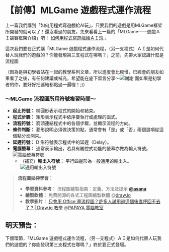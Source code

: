 # 【前傳】MLGame 遊戲程式運作流程

上一篇我們講到「如何用程式寫遊戲給AI玩」，只要我們的遊戲是用MLGame框架所開發的就可以了！還沒看過的朋友，先來看看上一篇的「MLGame——遊戲ＡＩ競賽框架介紹」吧！ [如何用程式寫遊戲給ＡＩ玩](https://ithelp.ithome.com.tw/articles/10291888) 。

這次我們要在正式講「MLGame 遊戲程式運作流程，（另一支程式）ＡＩ是如何代替人玩我們的遊戲的？你能發現第三支程式在哪嗎？」之前，先帶大家認識什麼是流程圖

（因為是與初學者站在一起的教學系列文章，所以進度會比較慢，已經會的朋友如果看了之後，有任何建議或補充，希望能在底下留言分享～![謝謝](https://ithelp.ithome.com.tw/images/emoticon/emoticon41.gif) 而如果是初學者的你，要好好把連結都點過一遍喔！;)）

### ～MLGame 流程圖所用符號複習時間～

- **起止符號：** 橢圓形表示程式的開始和結束。
- **程式步驟：** 矩形表示程式中依序要執行或處理的函式。
- **流程符號：** 箭頭連結程式中的各個步驟，並顯示流程的方向。
- **條件判斷：** 菱形說明必須做決策的點，通常會有「是」或「否」兩個選項從這個點分岔開來。
- **延遲符號：** D 形符號表示程式中的延遲（Delay）。
- **電腦螢幕：** 通常表示輸出，若具有觸控式功能的螢幕亦做為輸入符號。
    ![電腦螢幕符號](https://raw.githubusercontent.com/Jesse-Jumbo/GameFramework/tree/main/Iron_article_2022/03/image/couputer_display.png)   
    - （補充）**輸出入符號：** 平行四邊形為一般通用的輸出入。
        ![通用輸出入符號](https://raw.githubusercontent.com/Jesse-Jumbo/GameFramework/tree/main/Iron_article_2022/03/image/std_i_o.png)
> **流程圖**~~**延伸**~~**學習：**
> 
> - **學習資料參考：** 流程圖繪製指南：定義、方法及提示 **[@asana](https://asana.com/zh-tw/resources/process-mapping)**
> - **繪製軟體：** 免費開源的各式工程圖繪製軟體 @[draw.io](http://draw.io)
> - **教學影片：** [只會用 Office 畫流程圖？許多人試用過這個後直呼回不去了 ? | Draw.io 教學](https://youtu.be/CU0ZhMoXz7k) @[PAPAYA 電腦教室](https://www.youtube.com/c/papayaclass)

## 明天預告：
下個環節，「MLGame 遊戲程式運作流程，（另一支程式）ＡＩ是如何代替人玩我們的遊戲的？你能發現第三支程式在哪嗎？」終於要正式登場。